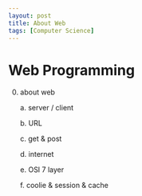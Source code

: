 ```yaml
---
layout: post
title: About Web
tags: [Computer Science]
---
```

# Web Programming

0. about web

    a. server / client

    b. URL

    c. get & post

    d. internet

    e. OSI 7 layer

    f. coolie & session & cache
